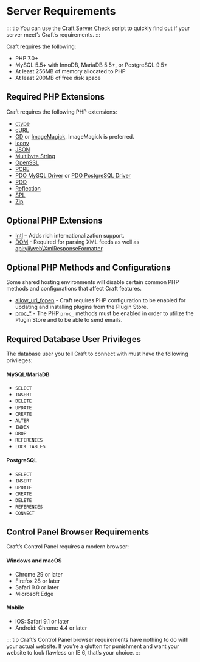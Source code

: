 # Server Requirements

::: tip You can use the [Craft Server Check](https://github.com/craftcms/server-check) script to quickly find out if your server meet’s Craft’s requirements. :::

Craft requires the following:

* PHP 7.0+
* MySQL 5.5+ with InnoDB, MariaDB 5.5+, or PostgreSQL 9.5+
* At least 256MB of memory allocated to PHP
* At least 200MB of free disk space

## Required PHP Extensions

Craft requires the following PHP extensions:

* [ctype](https://secure.php.net/manual/en/book.ctype.php)
* [cURL](http://php.net/manual/en/book.curl.php)
* [GD](http://php.net/manual/en/book.image.php) or [ImageMagick](http://php.net/manual/en/book.imagick.php). ImageMagick is preferred.
* [iconv](http://php.net/manual/en/book.iconv.php)
* [JSON](http://php.net/manual/en/book.json.php)
* [Multibyte String](http://php.net/manual/en/book.mbstring.php)
* [OpenSSL](http://php.net/manual/en/book.openssl.php)
* [PCRE](http://php.net/manual/en/book.pcre.php)
* [PDO MySQL Driver](http://php.net/manual/en/ref.pdo-mysql.php) or [PDO PostgreSQL Driver](http://php.net/manual/en/ref.pdo-pgsql.php)
* [PDO](http://php.net/manual/en/book.pdo.php)
* [Reflection](http://php.net/manual/en/class.reflectionextension.php)
* [SPL](http://php.net/manual/en/book.spl.php)
* [Zip](http://php.net/manual/en/book.zip.php)

## Optional PHP Extensions

* [Intl](http://php.net/manual/en/book.intl.php) – Adds rich internationalization support.
* [DOM](http://php.net/manual/en/book.dom.php) - Required for parsing XML feeds as well as <api:yii\web\XmlResponseFormatter>.

## Optional PHP Methods and Configurations

Some shared hosting environments will disable certain common PHP methods and configurations that affect Craft features.

* [allow_url_fopen](http://php.net/manual/en/filesystem.configuration.php#ini.allow-url-fopen) - Craft requires PHP configuration to be enabled for updating and installing plugins from the Plugin Store.
* [proc_*](http://php.net/manual/en/ref.exec.php) - The PHP `proc_` methods must be enabled in order to utilize the Plugin Store and to be able to send emails.

## Required Database User Privileges

The database user you tell Craft to connect with must have the following privileges:

#### MySQL/MariaDB

* `SELECT`
* `INSERT`
* `DELETE`
* `UPDATE`
* `CREATE`
* `ALTER`
* `INDEX`
* `DROP`
* `REFERENCES`
* `LOCK TABLES`

#### PostgreSQL

* `SELECT`
* `INSERT`
* `UPDATE`
* `CREATE`
* `DELETE`
* `REFERENCES`
* `CONNECT`

## Control Panel Browser Requirements

Craft’s Control Panel requires a modern browser:

#### Windows and macOS

* Chrome 29 or later
* Firefox 28 or later
* Safari 9.0 or later
* Microsoft Edge

#### Mobile

* iOS: Safari 9.1 or later
* Android: Chrome 4.4 or later

::: tip Craft’s Control Panel browser requirements have nothing to do with your actual website. If you’re a glutton for punishment and want your website to look flawless on IE 6, that’s your choice. :::